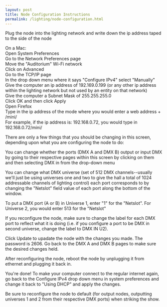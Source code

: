 ```yaml
---
layout: post
title: Node Configuration Instructions
permalink: /lighting/node-configuration.html
---
```


Plug the node into the lighting network and write down the ip address taped to the side of the node

On a Mac:  
Open System Preferences  
Go to the Network Preferences page  
Move the "Auditorium" Wi-Fi network  
Click on Advanced  
Go to the TCP/IP page  
In the drop down menu where it says "Configure IPv4" select "Manually"  
Give the computer an ip address of 192.169.0.199 (or any other ip address within the lighting network but not used by an entity on that network)  
Give the computer a Subnet Mask of 255.255.255.0  
Click OK and then click Apply  
Open Firefox  
Type in the ip address of the mode where you would enter a web address + /mini/  
For example, if the ip address is: 192.168.0.72, you would type in 192.168.0.72/mini/  

There are only a few things that you should be changing in this screen, depending upon what you are configuring the node to do:

You can change whether the ports (DMX A and DMX B) output or input DMX by going to their respective pages within this screen by clicking on them and then selecting DMX in from the drop-down menu

You can change what DMX universe (set of 512 DMX channels--usually we'll just be using universes one and two to give the hall a total of 1024 addressable channels of lighting control) each port corresponds to by changing the "Netslot" field value of each port along the bottom of the window.

To put a DMX port (A or B) in Universe 1, enter "1" for the "Netslot". For Universe 2, you would enter 513 for the "Netslot"

If you reconfigure the node, make sure to change the label for each DMX port to reflect what it is doing (i.e. if you configure a port to be DMX in second universe, change the label to DMX IN U2).

Click Update to upadate the node with the changes you made. The password is 2606. Go back to the DMX A and DMX B pages to make sure the desired changes held.

After reconfiguring the node, reboot the node by unplugging it from ethernet and plugging it back in.

You're done! To make your computer connect to the regular internet again, go back to the Configure IPv4 drop down menu in system preferences and change it back to "Using DHCP" and apply the changes.

Be sure to reconfigure the node to default (for output nodes, outputting universes 1 and 2 from their respective DMX ports) when striking the show.
